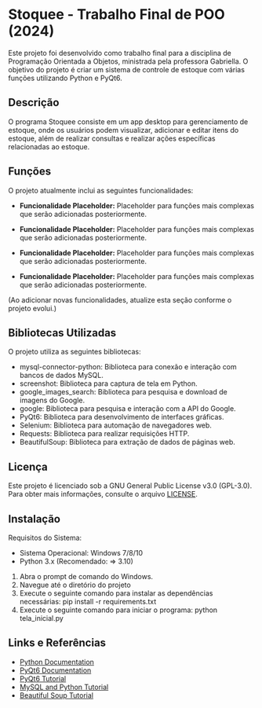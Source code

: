 # Stoquee - Trabalho Final de POO (2024)

Este projeto foi desenvolvido como trabalho final para a disciplina de Programação Orientada a Objetos, ministrada pela professora Gabriella. O objetivo do projeto é criar um sistema de controle de estoque com várias funções utilizando Python e PyQt6.

## Descrição

O programa Stoquee consiste em um app desktop para gerenciamento de estoque, onde os usuários podem visualizar, adicionar e editar itens do estoque, além de realizar consultas e realizar ações específicas relacionadas ao estoque.

## Funções

O projeto atualmente inclui as seguintes funcionalidades:

- **Funcionalidade Placeholder:** Placeholder para funções mais complexas que serão adicionadas posteriormente.

- **Funcionalidade Placeholder:** Placeholder para funções mais complexas que serão adicionadas posteriormente.

- **Funcionalidade Placeholder:** Placeholder para funções mais complexas que serão adicionadas posteriormente.

- **Funcionalidade Placeholder:** Placeholder para funções mais complexas que serão adicionadas posteriormente.

(Ao adicionar novas funcionalidades, atualize esta seção conforme o projeto evolui.)


## Bibliotecas Utilizadas

O projeto utiliza as seguintes bibliotecas:

- mysql-connector-python: Biblioteca para conexão e interação com bancos de dados MySQL.
- screenshot: Biblioteca para captura de tela em Python.
- google_images_search: Biblioteca para pesquisa e download de imagens do Google.
- google: Biblioteca para pesquisa e interação com a API do Google.
- PyQt6: Biblioteca para desenvolvimento de interfaces gráficas.
- Selenium: Biblioteca para automação de navegadores web.
- Requests: Biblioteca para realizar requisições HTTP.
- BeautifulSoup: Biblioteca para extração de dados de páginas web.

## Licença

Este projeto é licenciado sob a GNU General Public License v3.0 (GPL-3.0). Para obter mais informações, consulte o arquivo [LICENSE](LICENSE).

## Instalação

Requisitos do Sistema:
- Sistema Operacional: Windows 7/8/10
- Python 3.x (Recomendado: => 3.10)

1. Abra o prompt de comando do Windows.
2. Navegue até o diretório do projeto
3. Execute o seguinte comando para instalar as dependências necessárias: pip install -r requirements.txt
4. Execute o seguinte comando para iniciar o programa: python tela_inicial.py


## Links e Referências

- [Python Documentation](https://docs.python.org/3/)
- [PyQt6 Documentation](https://www.riverbankcomputing.com/static/Docs/PyQt6/)
- [PyQt6 Tutorial](https://build-system.fman.io/pyqt6-tutorial)
- [MySQL and Python Tutorial](https://www.w3schools.com/python/python_mysql_getstarted.asp)
- [Beautiful Soup Tutorial](https://www.datacamp.com/community/tutorials/tutorial-python-beautifulsoup-datacamp-tutorials)



